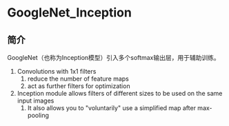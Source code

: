 # GoogleNet_Inception
简介
--

GoogleNet（也称为Inception模型）引入多个softmax输出层，用于辅助训练。

1.  Convolutions with 1x1 filters
    1.  reduce the number of feature maps
    2.  act as further filters for optimization
2.  Inception module allows filters of different sizes to be used on the same input images
    1.  It also allows you to "voluntarily" use a simplified map after max-pooling